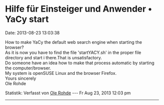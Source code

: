Hilfe für Einsteiger und Anwender • YaCy start
==============================================

Date: 2013-08-23 13:03:38

How to make YaCy the default web search engine when starting the
browser?\
As it is now you have to find the file \'startYACY.sh\' in the proper
file directory and start i there.That is unsatisfactory.\
Do someone have an idea how to make that process automatic by starting
the computer/browser.\
My system is openSUSE Linux and the browser Firefox.\
Yours sincerely\
Ole Rohde

Statistik: Verfasst von [Ole
Rohde](http://forum.yacy-websuche.de/memberlist.php?mode=viewprofile&u=8968)
--- Fr Aug 23, 2013 12:03 pm

------------------------------------------------------------------------
